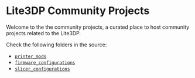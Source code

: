# Lite3DP Community Projects

Welcome to the the community projects, a curated place to host community projects related to the Lite3DP.

Check the following folders in the source:

- [`printer_mods`](./printer_mods)
- [`firmware_configurations`](./firmware_configurations)
- [`slicer_configurations`](./slicer_configurations)

